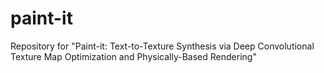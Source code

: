 # paint-it
Repository for "Paint-it: Text-to-Texture Synthesis via Deep Convolutional Texture Map Optimization and Physically-Based Rendering"
